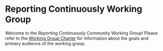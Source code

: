 # Reporting Continuously Working Group
Welcome to the *Reporting Continuously* Community Working Group! Please refer to the [Working Group Charter](charter.md) for information about the goals and primary audience of the working group. 
